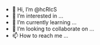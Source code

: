 - 👋 Hi, I’m @hcRlcS
- 👀 I’m interested in ...
- 🌱 I’m currently learning ...
- 💞️ I’m looking to collaborate on ...
- 📫 How to reach me ...

<!---
hcRlcS/hcRlcS is a ✨ special ✨ repository because its `README.md` (this file) appears on your GitHub profile.
You can click the Preview link to take a look at your changes.
--->

